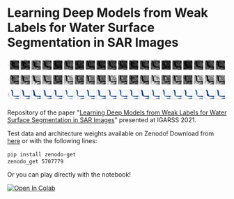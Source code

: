 # Learning Deep Models from Weak Labels for Water Surface Segmentation in SAR Images

![preview image](./images/preview.png)

Repository of the paper "[Learning Deep Models from Weak Labels for Water Surface Segmentation in SAR Images](https://ieeexplore.ieee.org/document/9554647)" presented at IGARSS 2021.


Test data and architecture weights available on Zenodo! Download from [here](https://zenodo.org/record/5707779) or with the following lines:

```console
pip install zenodo-get
zenodo_get 5707779
```

Or you can play directly with the notebook!     

[![Open In Colab](https://colab.research.google.com/assets/colab-badge.svg)](https://colab.research.google.com/github/francescoasaro/IGARSS21/blob/main/notebooks/IGARSS21.ipynb)
